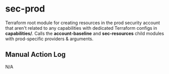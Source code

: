 # sec-prod

Terraform root module for creating resources in the prod security account that aren't related to any capabilities with dedicated Terraform configs in **capabilities/**. Calls the **account-baseline** and **sec-resources** child modules with prod-specific providers & arguments.

## Manual Action Log

N/A
